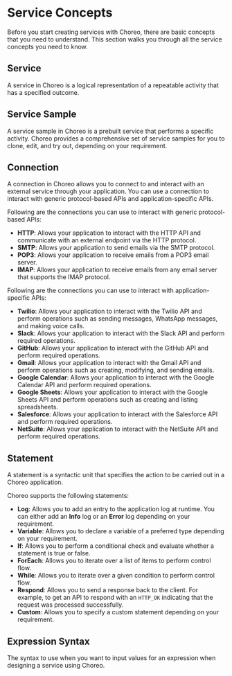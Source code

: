 # Service Concepts

Before you start creating services with Choreo, there are basic concepts that you need to understand. This section walks you through all the service concepts you need to know.
 
## Service
A service in Choreo is a logical representation of a repeatable activity that has a specified outcome.

## Service Sample
A service sample in Choreo is a prebuilt service that performs a specific activity. Choreo provides a comprehensive set of service samples for you to clone, edit, and try out, depending on your requirement. 

## Connection
A connection in Choreo allows you to connect to and interact with an external service through your application. You can use a connection to interact with generic protocol-based APIs and application-specific APIs.

Following are the connections you can use to interact with generic protocol-based APIs:
  
 - **HTTP**: Allows your application to interact with the HTTP API and communicate with an external endpoint via the HTTP protocol.   
 - **SMTP**: Allows your application to send emails via the SMTP protocol.   
 - **POP3**: Allows your application to receive emails from a POP3 email server.  
 - **IMAP**: Allows your application to receive emails from any email server that supports the IMAP protocol. 

Following are the connections you can use to interact with application-specific APIs:

 - **Twilio**: Allows your application to interact with the Twilio API and perform operations such as sending messages, WhatsApp messages, and making voice calls.
 - **Slack**: Allows your application to interact with the Slack API and perform required operations. 
 - **GitHub**: Allows your application to interact with the GitHub API and  perform required operations. 
 - **Gmail**: Allows your application to interact with the Gmail API and perform operations such as creating, modifying, and sending emails.
 - **Google Calendar**: Allows your application to interact with the Google Calendar API and perform required operations.
 - **Google Sheets**: Allows your application to interact with the Google Sheets API and perform operations such as creating and listing spreadsheets.
 - **Salesforce**: Allows your application to interact with the Salesforce API and perform required operations. 
 - **NetSuite**: Allows your application to interact with the NetSuite API and perform required operations. 

## Statement
A statement is a syntactic unit that specifies the action to be carried out in a Choreo application. 

Choreo supports the following statements:

 - **Log**: Allows you to add an entry to the application log at runtime. You can either add an **Info** log or an **Error** log depending on your requirement.   
 - **Variable**: Allows you to declare a variable of a preferred type depending on your requirement.
 - **If**: Allows you to perform a conditional check and evaluate whether a statement is true or false.   
 - **ForEach**: Allows you to iterate over a list of items to perform control flow. 
 - **While**: Allows you to iterate over a given condition to perform control flow. 
 - **Respond**: Allows you to send a response back to the client. For example, to get an API to respond with an `HTTP_OK` indicating that the request was processed successfully.
 - **Custom**: Allows you to specify a custom statement depending on your requirement.

## Expression Syntax
The syntax to use when you want to input values for an expression when designing a service using Choreo.

